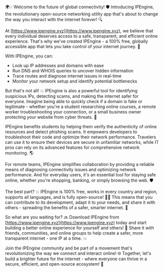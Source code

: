 🌍💡 Welcome to the future of global connectivity! 🛡️ Introducing IPEngine, the revolutionary open-source networking utility app that's about to change the way you interact with the internet forever! 🔍

At [https://www.ipengine.xyz](https://www.ipengine.xyz), we believe that every individual deserves access to a safe, transparent, and efficient online experience. That's why we've created IPEngine - a 100% free, globally accessible app that lets you take control of your internet journey. 📡

With IPEngine, you can:

* Look up IP addresses and domains with ease
* Run DNS and WHOIS queries to uncover hidden information
* Trace routes and diagnose internet issues in real-time
* Monitor your network setup and identify potential bottlenecks

But that's not all! 💥 IPEngine is also a powerful tool for identifying suspicious IPs, detecting scams, and making the internet safer for everyone. Imagine being able to quickly check if a domain is fake or legitimate - whether you're a student researching online courses, a remote worker troubleshooting your connection, or a small business owner protecting your website from cyber threats. 🚀

IPEngine benefits students by helping them verify the authenticity of online resources and detect phishing scams. It empowers developers to troubleshoot their code and optimize their network performance. Travelers can use it to ensure their devices are secure in unfamiliar networks, while IT pros can rely on its advanced features for comprehensive network monitoring. 🌎

For remote teams, IPEngine simplifies collaboration by providing a reliable means of diagnosing connectivity issues and optimizing network performance. And for everyday users, it's an essential tool for staying safe online, whether you're shopping, banking, or simply browsing the web. 🛡️

The best part? 💥 IPEngine is 100% free, works in every country and region, supports all languages, and is fully open-source! 👨‍💻 This means that you can contribute to its development, adapt it to your needs, and share it with others - spreading the benefits of a safer, smarter internet. 🌈

So what are you waiting for? 🔜 Download IPEngine from [https://www.ipengine.xyz](https://www.ipengine.xyz) today and start building a better online experience for yourself and others! 🚀 Share it with friends, communities, and online groups to help create a safer, more transparent internet - one IP at a time. 💥

Join the IPEngine community and be part of a movement that's revolutionizing the way we connect and interact online! 🌐 Together, let's build a brighter future for the internet - where everyone can thrive in a secure, efficient, and open-source ecosystem! 🌟